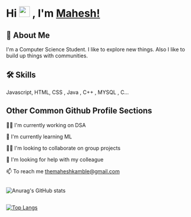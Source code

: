 # Hi <img src="https://github.com/TheDudeThatCode/TheDudeThatCode/blob/master/Assets/Hi.gif" width="29px"> , I'm [Mahesh!](https://linkedin.com/in/mahesh-kamble-56829922a/)

## 🚀 About Me
I'm a Computer Science Student.
I like to explore new things.
Also I like to build up things with communities.




## 🛠 Skills
Javascript, HTML, CSS , Java , C++ , MYSQL , C...


## Other Common Github Profile Sections
👩‍💻 I'm currently working on DSA

🧠 I'm currently learning ML

👯‍♀️ I'm looking to collaborate on group projects

🤔 I'm looking for help with my colleague

📫 To reach me themaheshkamble@gmail.com

##

![Anurag's GitHub stats](https://github-readme-stats.vercel.app/api?username=kamblemaheshg&show_icons=true&theme=radical)

##

[![Top Langs](https://github-readme-stats.vercel.app/api/top-langs/?username=kamblemaheshg&hide=javascript,html)](https://github.com/anuraghazra/github-readme-stats)
